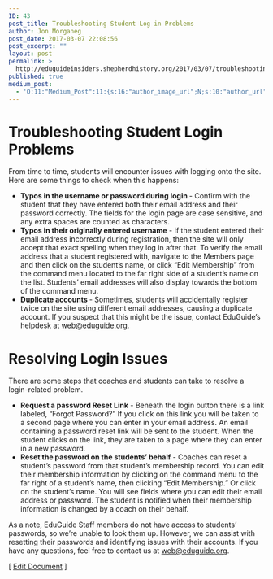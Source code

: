 ```yaml
---
ID: 43
post_title: Troubleshooting Student Log in Problems
author: Jon Morganeg
post_date: 2017-03-07 22:08:56
post_excerpt: ""
layout: post
permalink: >
  http://eduguideinsiders.shepherdhistory.org/2017/03/07/troubleshooting-student-log-in-problems/
published: true
medium_post:
  - 'O:11:"Medium_Post":11:{s:16:"author_image_url";N;s:10:"author_url";N;s:11:"byline_name";N;s:12:"byline_email";N;s:10:"cross_link";N;s:2:"id";N;s:21:"follower_notification";N;s:7:"license";N;s:14:"publication_id";N;s:6:"status";N;s:3:"url";N;}'
---
```

<h1>Troubleshooting Student Login Problems</h1>
<p></p>
<p>From time to time, students will encounter issues with logging onto the site. Here are some things to check when this happens:</p>
<p></p>
<ul>
<li><b>Typos in the username or password during login </b>- Confirm with the student that they have entered both their email address and their password correctly. The fields for the login page are case sensitive, and any extra spaces are counted as characters.</li>
<li><b>Typos in their originally entered username</b> - If the student entered their email address incorrectly during registration, then the site will only accept that exact spelling when they log in after that. To verify the email address that a student registered with, navigate to the Members page and then click on the student’s name, or click “Edit Membership” from the command menu located to the far right side of a student’s name on the list. Students’ email addresses will also display towards the bottom of the command menu.</li>
<li><b>Duplicate accounts </b>- Sometimes, students will accidentally register twice on the site using different email addresses, causing a duplicate account. If you suspect that this might be the issue, contact EduGuide’s helpdesk at <a href="mailto:web@eduguide.org">web@eduguide.org</a>.</li>
</ul>
<h1>Resolving Login Issues</h1>
<p></p>
<p>There are some steps that coaches and students can take to resolve a login-related problem.</p>
<p></p>
<ul>
<li><b>Request a password Reset Link</b> -  Beneath the login button there is a link labeled, “Forgot Password?” If you click on this link you will be taken to a second page where you can enter in your email address. An email containing a password reset link will be sent to the student. When the student clicks on the link, they are taken to a page where they can enter in a new password.</li>
<li><b>Reset the password on the students’ behalf</b> - Coaches can reset a student’s password from that student’s membership record. You can edit their membership information by clicking on the command menu to the far right of a student’s name, then clicking “Edit Membership.” Or click on the student’s name. You will see fields where you can edit their email address or password. The student is notified when their membership information is changed by a coach on their behalf.</li>
</ul>
<p></p>
<p>As a note, EduGuide Staff members do not have access to students’ passwords, so we’re unable to look them up. However, we can assist with resetting their passwords and identifying issues with their accounts. If you have any questions, feel free to contact us at <a href="mailto:web@eduguide.org">web@eduguide.org</a>.</p>
<p></p>
<p>[ <a href="https://docs.google.com/document/d/1C8wZqDqCFHlHKYQ46fymQKYmpLni_DLNDOpU9ZFZilY/edit?usp=sharing">Edit Document</a> ]</p>